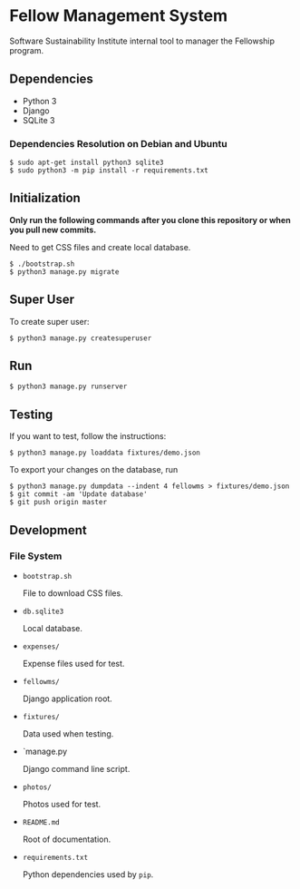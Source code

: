 # Fellow Management System

Software Sustainability Institute internal tool to manager the Fellowship
program.

## Dependencies

- Python 3
- Django
- SQLite 3

### Dependencies Resolution on Debian and Ubuntu

~~~
$ sudo apt-get install python3 sqlite3
$ sudo python3 -m pip install -r requirements.txt
~~~

## Initialization

**Only run the following commands after you clone this repository
or when you pull new commits.**

Need to get CSS files and create local database.

~~~
$ ./bootstrap.sh
$ python3 manage.py migrate
~~~

## Super User

To create super user:

~~~
$ python3 manage.py createsuperuser
~~~

## Run

~~~
$ python3 manage.py runserver
~~~

## Testing

If you want to test, follow the instructions:

~~~
$ python3 manage.py loaddata fixtures/demo.json
~~~

To export your changes on the database, run

~~~
$ python3 manage.py dumpdata --indent 4 fellowms > fixtures/demo.json
$ git commit -am 'Update database'
$ git push origin master
~~~

## Development

### File System

- `bootstrap.sh`

  File to download CSS files.

- `db.sqlite3`

  Local database.

- `expenses/`

  Expense files used for test.

- `fellowms/`

  Django application root.

- `fixtures/`

  Data used when testing.

- `manage.py

  Django command line script.

- `photos/`

  Photos used for test.

- `README.md`

  Root of documentation.

- `requirements.txt`

  Python dependencies used by `pip`.
